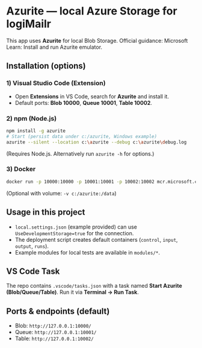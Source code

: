# Azurite — local Azure Storage for logiMailr

This app uses **Azurite** for local Blob Storage. Official guidance: Microsoft Learn: Install and run Azurite emulator.

## Installation (options)

### 1) Visual Studio Code (Extension)
- Open **Extensions** in VS Code, search for **Azurite** and install it.
- Default ports: **Blob 10000**, **Queue 10001**, **Table 10002**.

### 2) npm (Node.js)
```bash
npm install -g azurite
# Start (persist data under c:/azurite, Windows example)
azurite --silent --location c:\azurite --debug c:\azurite\debug.log
```
(Requires Node.js. Alternatively run `azurite -h` for options.)

### 3) Docker
```bash
docker run -p 10000:10000 -p 10001:10001 -p 10002:10002 mcr.microsoft.com/azure-storage/azurite
```
(Optional with volume: `-v c:/azurite:/data`)

## Usage in this project

- `local.settings.json` (example provided) can use `UseDevelopmentStorage=true` for the connection.
- The deployment script creates default containers (`control`, `input`, `output`, `runs`).
- Example modules for local tests are available in `modules/*`.

## VS Code Task

The repo contains `.vscode/tasks.json` with a task named **Start Azurite (Blob/Queue/Table)**. Run it via **Terminal → Run Task**.

## Ports & endpoints (default)

- Blob: `http://127.0.0.1:10000/`
- Queue: `http://127.0.0.1:10001/`
- Table: `http://127.0.0.1:10002/`